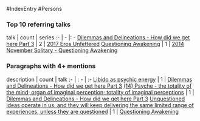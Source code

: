 #IndexEntry #Persons

### Top 10 referring talks
talk | count | series
:- | - |: -
<a data-href="Dilemmas and Delineations - How did we get here Part 3" href="Dilemmas+and+Delineations+-+How+did+we+get+here+Part+3" class="internal-link" target="_blank" rel="noopener">Dilemmas and Delineations - How did we get here Part 3</a> | 2 | <a data-href="2017 Eros Unfettered" href="2017+Eros+Unfettered" class="internal-link" target="_blank" rel="noopener">2017 Eros Unfettered</a>
<a data-href="Questioning Awakening" href="Questioning+Awakening" class="internal-link" target="_blank" rel="noopener">Questioning Awakening</a> | 1 | <a data-href="2014 November Solitary - Questioning Awakening" href="2014+November+Solitary+-+Questioning+Awakening" class="internal-link" target="_blank" rel="noopener">2014 November Solitary - Questioning Awakening</a>

### Paragraphs with 4+ mentions
description | count | talk
:- | : - | :-
<a aria-label-position="top" aria-label="Dilemmas and Delineations - How did we get here Part 3 > Libido as psychic energy" data-href="Dilemmas and Delineations - How did we get here Part 3#Libido as psychic energy" href="Dilemmas+and+Delineations+-+How+did+we+get+here+Part+3#Libido+as+psychic+energy" class="internal-link" target="_blank" rel="noopener">Libido as psychic energy</a> | 1 | <a data-href="Dilemmas and Delineations - How did we get here Part 3" href="Dilemmas+and+Delineations+-+How+did+we+get+here+Part+3" class="internal-link" target="_blank" rel="noopener">Dilemmas and Delineations - How did we get here Part 3</a>
<a aria-label-position="top" aria-label="Dilemmas and Delineations - How did we get here Part 3 > 14 Psyche - the totality of the mind; organ of imaginal perception; totality of imaginal perceptions" data-href="Dilemmas and Delineations - How did we get here Part 3#14 Psyche - the totality of the mind; organ of imaginal perception; totality of imaginal perceptions" href="Dilemmas+and+Delineations+-+How+did+we+get+here+Part+3#14+Psyche+-+the+totality+of+the+mind%3B+organ+of+imaginal+perception%3B+totality+of+imaginal+perceptions" class="internal-link" target="_blank" rel="noopener">(14) Psyche - the totality of the mind; organ of imaginal perception; totality of imaginal perceptions</a> | 1 | <a data-href="Dilemmas and Delineations - How did we get here Part 3" href="Dilemmas+and+Delineations+-+How+did+we+get+here+Part+3" class="internal-link" target="_blank" rel="noopener">Dilemmas and Delineations - How did we get here Part 3</a>
<a aria-label-position="top" aria-label="Questioning Awakening > Unquestioned ideas operate in us and they will keep delivering the same limited range of experiences unless they are questioned" data-href="Questioning Awakening#Unquestioned ideas operate in us and they will keep delivering the same limited range of experiences unless they are questioned" href="Questioning+Awakening#Unquestioned+ideas+operate+in+us+and+they+will+keep+delivering+the+same+limited+range+of+experiences+unless+they+are+questioned" class="internal-link" target="_blank" rel="noopener">Unquestioned ideas operate in us, and they will keep delivering the same limited range of experiences, unless they are questioned</a> | 1 | <a data-href="Questioning Awakening" href="Questioning+Awakening" class="internal-link" target="_blank" rel="noopener">Questioning Awakening</a>

